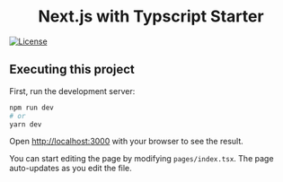 
<p align="center">
</p>
<h1 align="center">Next.js with Typscript Starter</h1>

[![License](https://img.shields.io/badge/license-MIT-blue.svg)](/LICENSE)


## Executing this project

First, run the development server:

```bash
npm run dev
# or
yarn dev
```

Open [http://localhost:3000](http://localhost:3000) with your browser to see the result.

You can start editing the page by modifying `pages/index.tsx`. The page auto-updates as you edit the file.
